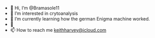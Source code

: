 - 👋 Hi, I’m @Bramasole11
- 👀 I’m interested in crytoanalysis
- 🌱 I’m currently learning how the german Enigma machine worked.
- 💞️
- 📫 How to reach me keithharvey@icloud.com

<!---
Bramasole11/Bramasole11 is a ✨ special ✨ repository because its `README.md` (this file) appears on your GitHub profile.
You can click the Preview link to take a look at your changes.
--->

